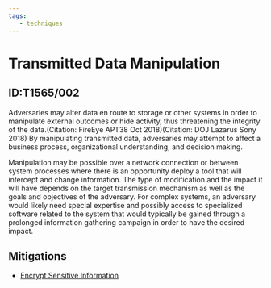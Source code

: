 ```yaml
---
tags:
   - techniques
---
```

# Transmitted Data Manipulation
## ID:T1565/002
Adversaries may alter data en route to storage or other systems in order to manipulate external outcomes or hide activity, thus threatening the integrity of the data.(Citation: FireEye APT38 Oct 2018)(Citation: DOJ Lazarus Sony 2018) By manipulating transmitted data, adversaries may attempt to affect a business process, organizational understanding, and decision making.

Manipulation may be possible over a network connection or between system processes where there is an opportunity deploy a tool that will intercept and change information. The type of modification and the impact it will have depends on the target transmission mechanism as well as the goals and objectives of the adversary. For complex systems, an adversary would likely need special expertise and possibly access to specialized software related to the system that would typically be gained through a prolonged information gathering campaign in order to have the desired impact.
## Mitigations
* [Encrypt Sensitive Information](/mitre/mitigations/M1041)
